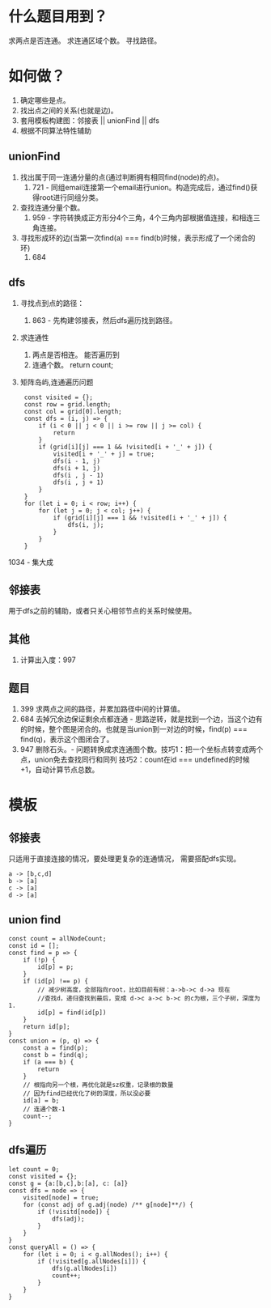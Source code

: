 # 什么题目用到？
求两点是否连通。
求连通区域个数。
寻找路径。

# 如何做？
1. 确定哪些是点。
2. 找出点之间的关系(也就是边)。
3. 套用模板构建图：邻接表 || unionFind || dfs
4. 根据不同算法特性辅助


## unionFind
1. 找出属于同一连通分量的点(通过判断拥有相同find(node)的点)。
    1. 721 - 同组email连接第一个email进行union。构造完成后，通过find()获得root进行同组分类。
2. 查找连通分量个数。
    1. 959 - 字符转换成正方形分4个三角，4个三角内部根据值连接，和相连三角连接。
3. 寻找形成环的边(当第一次find(a) === find(b)时候，表示形成了一个闭合的环)
    1. 684


## dfs
1. 寻找点到点的路径：
    1. 863 - 先构建邻接表，然后dfs遍历找到路径。
2. 求连通性
    1. 两点是否相连。
        能否遍历到
    2. 连通个数。
        return count;
3. 矩阵岛屿,连通遍历问题

        const visited = {};
        const row = grid.length;
        const col = grid[0].length;
        const dfs = (i, j) => {
            if (i < 0 || j < 0 || i >= row || j >= col) {
                return
            }
            if (grid[i][j] === 1 && !visited[i + '_' + j]) {
                visited[i + '_' + j] = true;
                dfs(i - 1, j)
                dfs(i + 1, j)
                dfs(i , j - 1)
                dfs(i , j + 1)
            }
        }
        for (let i = 0; i < row; i++) {
            for (let j = 0; j < col; j++) {
                if (grid[i][j] === 1 && !visited[i + '_' + j]) {
                    dfs(i, j);
                }
            }
        }
1034 - 集大成

## 邻接表
用于dfs之前的辅助，或者只关心相邻节点的关系时候使用。

## 其他
1. 计算出入度：997

## 题目
1. 399 求两点之间的路径，并累加路径中间的计算值。
2. 684 去掉冗余边保证剩余点都连通 - 思路逆转，就是找到一个边，当这个边有的时候，整个图是闭合的。也就是当union到一对边的时候，find(p) === find(q)，表示这个图闭合了。
3. 947 删除石头。- 问题转换成求连通图个数。技巧1：把一个坐标点转变成两个点，union免去查找同行和同列 技巧2：count在id === undefined的时候+1，自动计算节点总数。

# 模板
## 邻接表

只适用于直接连接的情况，要处理更复杂的连通情况，
需要搭配dfs实现。

    a -> [b,c,d]
    b -> [a]
    c -> [a]
    d -> [a]


## union find

    const count = allNodeCount;
    const id = [];
    const find = p => {
        if (!p) {
            id[p] = p;
        }
        if (id[p] !== p) {
            // 减少树高度，全部指向root，比如目前有树：a->b->c d->a 现在
            //查找d，递归查找到最后，变成 d->c a->c b->c 的c为根，三个子树，深度为1.
            id[p] = find(id[p])
        }
        return id[p];
    }
    const union = (p, q) => {
        const a = find(p);
        const b = find(q);
        if (a === b) {
            return
        }
        // 根指向另一个根，再优化就是sz权重，记录根的数量
        // 因为find已经优化了树的深度，所以没必要
        id[a] = b;
        // 连通个数-1
        count--;
    }

## dfs遍历
    let count = 0;
    const visited = {};
    const g = {a:[b,c],b:[a], c: [a]}
    const dfs = node => {
        visited[node] = true;
        for (const adj of g.adj(node) /** g[node]**/) {
            if (!visitd[node]) {
                dfs(adj);
            }
        }
    }
    const queryAll = () => {
        for (let i = 0; i < g.allNodes(); i++) {
            if (!visited[g.allNodes[i]]) {
                dfs(g.allNodes[i])
                count++;
            }
        }
    }





